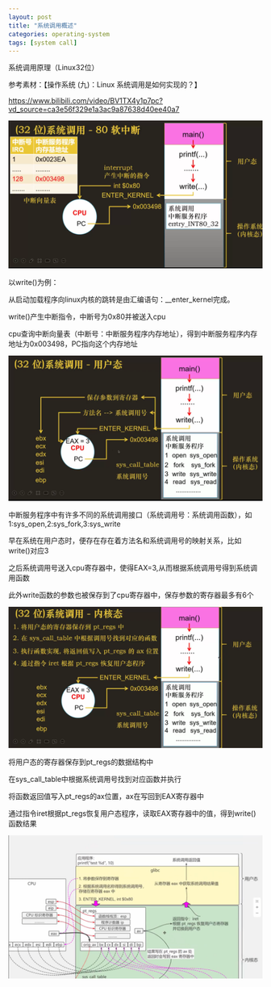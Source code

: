 ```yaml
---
layout: post
title: "系统调用概述"
categories: operating-system
tags: [system call]
---
```


系统调用原理（Linux32位）

参考素材：【操作系统 (九)：Linux 系统调用是如何实现的？】

https://www.bilibili.com/video/BV1TX4y1p7pc?vd_source=ca3e56f329e1a3ac9a87638d40ee40a7

![My helpful screenshot](/assets/system-call/1.png)

以write()为例：

从启动加载程序向linux内核的跳转是由汇编语句：__enter_kernel完成。

write()产生中断指令，中断号为0x80并被送入cpu

cpu查询中断向量表（中断号：中断服务程序内存地址），得到中断服务程序内存地址为0x003498，PC指向这个内存地址

![My helpful screenshot](/assets/system-call/2.png)

中断服务程序中有许多不同的系统调用接口（系统调用号：系统调用函数），如1:sys_open,2:sys_fork,3:sys_write

早在系统在用户态时，便存在存在着方法名和系统调用号的映射关系，比如write()对应3

之后系统调用号送入cpu寄存器中，使得EAX=3,从而根据系统调用号得到系统调用函数

此外write函数的参数也被保存到了cpu寄存器中，保存参数的寄存器最多有6个

![My helpful screenshot](/assets/system-call/3.png)

将用户态的寄存器保存到pt_regs的数据结构中

在sys_call_table中根据系统调用号找到对应函数并执行

将函数返回值写入pt_regs的ax位置，ax在写回到EAX寄存器中

通过指令iret根据pt_regs恢复用户态程序，读取EAX寄存器中的值，得到write()函数结果

![My helpful screenshot](/assets/system-call/4.png)